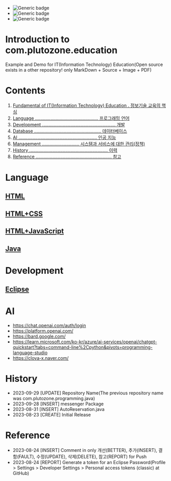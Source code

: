 - ![Generic badge](https://img.shields.io/badge/Important-Contents1_Contents2-red.svg)
- ![Generic badge](https://img.shields.io/badge/Confirm-Contents1_Contents2-green.svg)
- ![Generic badge](https://img.shields.io/badge/Reference-Contents1_Contents2-blue.svg)


# Introduction to com.plutozone.education
Example and Demo for IT(Information Technology) Education(Open source exists in a other repository! only MarkDown + Source + Image + PDF)


# Contents
1. [Fundamental of IT(Information Technology) Education . 정보기술 교육의 핵심](./Fundamental/README.md)
2. [Language ................................................. 프로그래밍 언어](#language)
3. [Development ......................................................... 개발](#development)
4. [Database .................................................... 데이터베이스](./Database/README.md)
5. [AI ............................................................. 인공 지능](#ai)
6. [Management ............................. 시스템과 서비스에 대한 관리(정책)](./Management/README.md)
7. [History ............................................................. 이력](#history)
8. [Reference ........................................................... 참고](#reference)


# Language
## [HTML](./Language/HTML/README.md)

## [HTML+CSS](./Language/HTML+CSS/README.md)

## [HTML+JavaScript](./Language/HTML+JavaScript/README.md)

## [Java](./Language/Java/README.md)


# Development
## [Eclipse](./Development/Eclipse/README.md)


# AI
- https://chat.openai.com/auth/login
- https://platform.openai.com/
- https://bard.google.com/
- https://learn.microsoft.com/ko-kr/azure/ai-services/openai/chatgpt-quickstart?tabs=command-line%2Cpython&pivots=programming-language-studio
- https://clova-x.naver.com/


# History
- 2023-09-29 [UPDATE] Repository Name(The previous repository name was com.plutozone.programming.java)
- 2023-09-28 [INSERT] messenger Package
- 2023-08-31 [INSERT] AutoReservation.java
- 2023-08-23 [CREATE] Initial Release


# Reference
- 2023-08-24 [INSERT] Comment in only 개선(BETTER), 추가(INSERT), 결함(FAULT), 수정(UPDATE), 삭제(DELETE), 참고(REPORT) for Push
- 2023-08-24 [REPORT] Generate a token for an Eclipse Password(Profile > Settings > Developer Settings > Personal access tokens (classic) at GitHub)